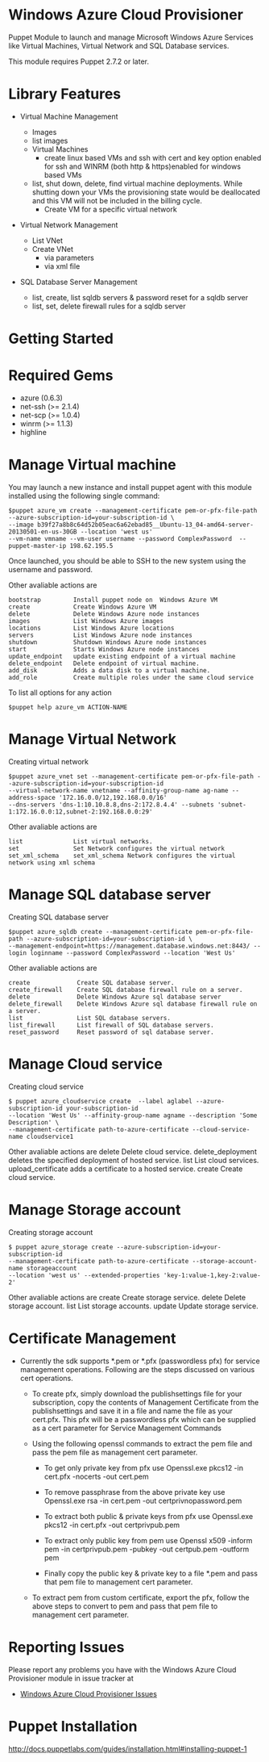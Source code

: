 Windows Azure Cloud Provisioner
========================

Puppet Module to launch and manage Microsoft Windows Azure Services like Virtual Machines, Virtual Network and SQL Database services.

This module requires Puppet 2.7.2 or later.

# Library Features
* Virtual Machine Management
    * Images
	* list images	
    * Virtual Machines
        * create linux based VMs and ssh with cert and key option enabled for ssh and WINRM (both http & https)enabled for windows based VMs
	* list, shut down, delete, find virtual machine deployments. While shutting down your VMs the provisioning state would be deallocated and this VM will not be included in the billing cycle.
        * Create VM for a specific virtual network

* Virtual Network Management
    * List VNet
    * Create VNet
    	* via parameters
    	* via xml file
    	
* SQL Database Server Management
	* list, create, list sqldb servers & password reset for a sqldb server
	* list, set, delete firewall rules for a sqldb server


Getting Started
===============

Required Gems
=============

 * azure (0.6.3)
 * net-ssh (>= 2.1.4)
 * net-scp (>= 1.0.4)
 * winrm (>= 1.1.3)
 * highline

Manage Virtual machine
========================

You may launch a new instance and install puppet agent with this module installed using the following single command:

    $puppet azure_vm create --management-certificate pem-or-pfx-file-path --azure-subscription-id=your-subscription-id \
    --image b39f27a8b8c64d52b05eac6a62ebad85__Ubuntu-13_04-amd64-server-20130501-en-us-30GB --location 'west us' 
    --vm-name vmname --vm-user username --password ComplexPassword  --puppet-master-ip 198.62.195.5

Once launched, you should be able to SSH to the new system using the username and password.

Other avaliable actions are

    bootstrap         Install puppet node on  Windows Azure VM
    create            Create Windows Azure VM
    delete            Delete Windows Azure node instances
    images            List Windows Azure images
    locations         List Windows Azure locations
    servers           List Windows Azure node instances
    shutdown          Shutdown Windows Azure node instances
    start             Starts Windows Azure node instances
    update_endpoint   update existing endpoint of a virtual machine
    delete_endpoint   Delete endpoint of virtual machine.
    add_disk          Adds a data disk to a virtual machine.
    add_role          Create multiple roles under the same cloud service

To list all options for any action

    $puppet help azure_vm ACTION-NAME

Manage Virtual Network
========================

Creating virtual network

    $puppet azure_vnet set --management-certificate pem-or-pfx-file-path --azure-subscription-id=your-subscription-id
    --virtual-network-name vnetname --affinity-group-name ag-name --address-space '172.16.0.0/12,192.168.0.0/16'
    --dns-servers 'dns-1:10.10.8.8,dns-2:172.8.4.4' --subnets 'subnet-1:172.16.0.0:12,subnet-2:192.168.0.0:29'

Other avaliable actions are

    list              List virtual networks.
    set               Set Network configures the virtual network
    set_xml_schema    set_xml_schema Network configures the virtual network using xml schema

Manage SQL database server
========================

Creating SQL database server

    $puppet azure_sqldb create --management-certificate pem-or-pfx-file-path --azure-subscription-id=your-subscription-id \
    --management-endpoint=https://management.database.windows.net:8443/ --login loginname --password ComplexPassword --location 'West Us'

Other avaliable actions are

    create             Create SQL database server.
    create_firewall    Create SQL database firewall rule on a server.
    delete             Delete Windows Azure sql database server
    delete_firewall    Delete Windows Azure sql database firewall rule on a server.
    list               List SQL database servers.
    list_firewall      List firewall of SQL database servers.
    reset_password     Reset password of sql database server.

Manage Cloud service
========================

Creating cloud service

    $ puppet azure_cloudservice create  --label aglabel --azure-subscription-id your-subscription-id
    --location 'West Us' --affinity-group-name agname --description 'Some Description' \
    --management-certificate path-to-azure-certificate --cloud-service-name cloudservice1

Other avaliable actions are
    delete                Delete cloud service.
    delete_deployment     deletes the specified deployment of hosted service.
    list                  List cloud services.
    upload_certificate    adds a certificate to a hosted service.
    create                Create cloud service.

Manage Storage account
========================

Creating storage account

    $ puppet azure_storage create --azure-subscription-id=your-subscription-id
    --management-certificate path-to-azure-certificate --storage-account-name storageaccount
    --location 'west us' --extended-properties 'key-1:value-1,key-2:value-2'

Other avaliable actions are
    create    Create storage service.
    delete    Delete storage account.
    list      List storage accounts.
    update    Update storage service.

# Certificate Management

* Currently the sdk supports *.pem or *.pfx (passwordless pfx) for service management operations. Following are the steps discussed on various cert operations.

	* To create pfx, simply download the publishsettings file for your subscription, copy the contents of Management Certificate from the publishsettings and save it in a file and name the file
	  as your cert.pfx. This pfx will be a passwordless pfx which can be supplied as a cert parameter for Service Management Commands

	* Using the following openssl commands to extract the pem file and pass the pem file as management cert parameter.

		* To get only private key from pfx use Openssl.exe pkcs12 -in cert.pfx -nocerts -out cert.pem

		* To remove passphrase from the above private key use Openssl.exe rsa -in cert.pem -out certprivnopassword.pem

		* To extract both public & private keys from pfx use Openssl.exe pkcs12 -in cert.pfx -out certprivpub.pem

		* To extract only public key from pem use Openssl x509 -inform pem -in certprivpub.pem -pubkey -out certpub.pem -outform pem

		* Finally copy the public key & private key to a file *.pem and pass that pem file to management cert parameter.

	* To extract pem from custom certificate, export the pfx, follow the above steps to convert to pem and pass that pem file to management cert parameter.
	
# Reporting Issues

  Please report any problems you have with the Windows Azure Cloud Provisioner module in issue tracker at
  
  * [Windows Azure Cloud Provisioner Issues](https://github.com/MSOpenTech/azure-puppet/issues)

Puppet Installation
===================

http://docs.puppetlabs.com/guides/installation.html#installing-puppet-1


